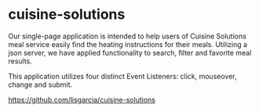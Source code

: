 # cuisine-solutions

Our single-page application is intended to help users of Cuisine Solutions meal service easily find the heating instructions for their meals. Utilizing a json server, we have applied functionality to search, filter and favorite meal results. 

This application utilizes four distinct Event Listeners: click, mouseover, change and submit. 

https://github.com/lisgarcia/cuisine-solutions


